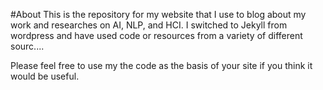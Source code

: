 #About
This is the repository for my website that I use to blog about my work and researches on AI, NLP, and HCI. I switched to Jekyll from wordpress and have used code or resources from a variety of different sourc....

Please feel free to use my the code as the basis of your site if you think it would be useful.

